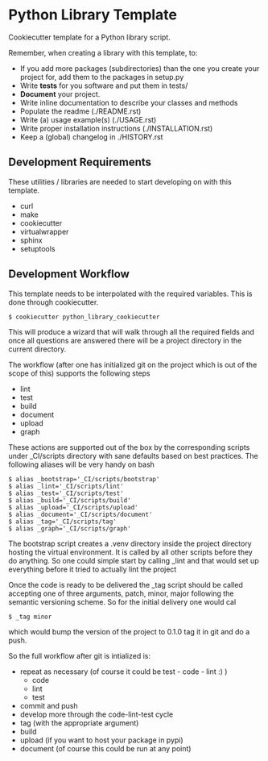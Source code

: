 Python Library Template
=======================

Cookiecutter template for a Python library script. 


Remember, when creating a library with this template, to:

 * If you add more packages (subdirectories) than the one you create your project for, add them to the packages in setup.py
 * Write **tests** for you software and put them in tests/
 * **Document** your project.
  * Write inline documentation to describe your classes and methods
  * Populate the readme (./README.rst)
  * Write (a) usage example(s) (./USAGE.rst)
  * Write proper installation instructions (./INSTALLATION.rst)
  * Keep a (global) changelog in ./HISTORY.rst


Development Requirements
------------------------

These utilities / libraries are needed to start developing on with this template.

 * curl
 * make
 * cookiecutter
 * virtualwrapper
 * sphinx
 * setuptools


Development Workflow
--------------------

This template needs to be interpolated with the required variables. This is done through cookiecutter.

    $ cookiecutter python_library_cookiecutter
    
This will produce a wizard that will walk through all the required fields and once all questions are answered there will be a project directory in the current directory.

The workflow (after one has initialized git on the project which is out of the scope of this) supports the following steps

 * lint
 * test
 * build
 * document
 * upload
 * graph
 
These actions are supported out of the box by the corresponding scripts under _CI/scripts directory with sane defaults based on best practices.
The following aliases will be very handy on bash

    $ alias _bootstrap='_CI/scripts/bootstrap'
    $ alias _lint='_CI/scripts/lint'
    $ alias _test='_CI/scripts/test'
    $ alias _build='_CI/scripts/build'
    $ alias _upload='_CI/scripts/upload'
    $ alias _document='_CI/scripts/document'
    $ alias _tag='_CI/scripts/tag'
    $ alias _graph='_CI/scripts/graph'
    
The bootstrap script creates a .venv directory inside the project directory hosting the virtual environment.
It is called by all other scripts before they do anything. So one could simple start by calling _lint and that would set up everything before it tried to actually lint the project

Once the code is ready to be delivered the _tag script should be called accepting one of three arguments, patch, minor, major following the semantic versioning scheme.
So for the initial delivery one would cal

    $ _tag minor
    
which would bump the version of the project to 0.1.0 tag it in git and do a push.


So the full workflow after git is intialized is:

 * repeat as necessary (of course it could be test - code - lint :) )
   * code
   * lint 
   * test
 * commit and push
 * develop more through the code-lint-test cycle
 * tag (with the appropriate argument)
 * build
 * upload (if you want to host your package in pypi)
 * document (of course this could be run at any point)
